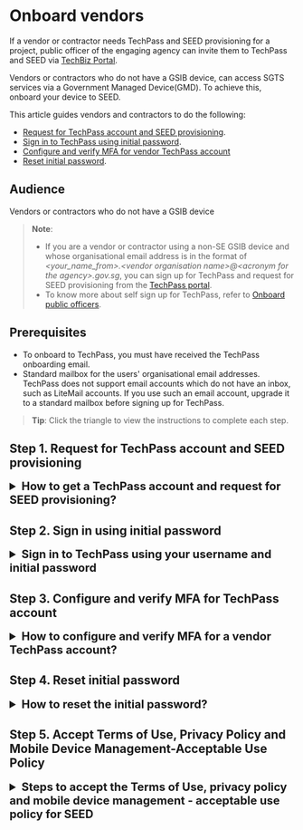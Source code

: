 # Onboard vendors


If a vendor or contractor needs TechPass and SEED provisioning for a project, public officer of the engaging agency can invite them to TechPass and SEED via [TechBiz Portal](portal.techbiz.suite.gov.sg).

Vendors or contractors who do not have a GSIB device, can access SGTS services via a Government Managed Device(GMD). To achieve this, onboard your device to SEED.

This article guides vendors and contractors to do the following:
- [Request for TechPass account and SEED provisioning](#step-1-request-for-techpass-account-and-seed-provisioning).
- [Sign in to TechPass using initial password](#step-2-sign-in-using-initial-password).
- [Configure and verify MFA for vendor TechPass account](#step-3-configure-and-verify-mfa-for-techpass-account)
- [Reset initial password](#step-4-reset-initial-password).

## Audience

Vendors or contractors who do not have a GSIB device

> **Note**:
>- If you are a vendor or contractor using a non-SE GSIB device and whose organisational email address is in the format of *\<your_name_from\>.\<vendor organisation name\>@\<acronym for the agency\>.gov.sg*, you can sign up for TechPass and request for SEED provisioning from the [TechPass portal](http://portal.techpass.gov.sg).
>- To know more about self sign up for TechPass, refer to [Onboard public officers](onboard-public-officers-using-non-se-machines).

## Prerequisites

- To onboard to TechPass, you must have received the TechPass onboarding email.
- Standard mailbox for the users' organisational email addresses. TechPass does not support email accounts which do not have an inbox, such as LiteMail accounts. If you use such an email account, upgrade it to a standard mailbox before signing up for TechPass.


> **Tip**: Click the triangle to view the instructions to complete each step.

## Step 1. Request for TechPass account and SEED provisioning

<details> <summary style="font-size:20px;font-weight:bold"> How to get a TechPass account and request for SEED provisioning?</summary>

1. Contact your project manager or reporting officer to request for TechPass account and SEED provisioning.

2. Provide the required details in this request such as your official vendor company email address, mobile phone number and project name.

3. If you need SEED, provide your device details.

Your project manager or reporting officer will work with the engaging government agency to provide the requested services.

 > **Additional information**:
 >- When your request is approved, you'll receive two separate onboarding emails for TechPass and SEED.
 >- If you have requested for SEED provisioning, you will receive the SEED onboarding email around the next three business days.
 >- A TechPass account is created for you and will be *pending* to be activated.
 >- It becomes activated when you [sign in to TechPass using initial password](#step-2-sign-in-using-initial-password),[configure and verify MFA for TechPass account](#step-3-configure-and-verify-mfa-for-techpass-account)and [Reset initial password](#step-4-reset-initial-password).
 >- The TechPass and SEED onboarding invitation emails are valid for 30 days. Refer to SEED documentation for more information on what to do if your SEED onboarding invitation has expired.
 >- If you do not onboard to TechPass within 30 days, we will terminate your TechPass account and notify you via email before the termination. You can again request for TechPass and SEED.
 >- Onboard to TechPass before enrolling your non-GSIB or non-DWP device to SEED.
 >- TechPass onboarding email will contain your TechPass username.
 >- The initial password for your TechPass account is texted to your mobile phone. If you have lost or forgotten your initial password, please create a [support request](https://form.gov.sg/#!/5f69797d0666cb0011cc59da).


</details>

## Step 2. Sign in using initial password

<details> <summary style="font-size:20px;font-weight:bold">Sign in to TechPass using your username and initial password</summary>

  1. Go to the appropriate Docs portal environment to **Log in with TechPass**.
   - [Docs portal - staging environment](https://stg.docs.developer.tech.gov.sg/)
   - [Docs portal - production environment](https://docs.developer.tech.gov.sg/)
    <kbd>![log-in-with-techpass](assets/images/access-sgts-services-using-techpass/first.png)</kbd>
  2. Enter your TechPass username and click **Next**.
    <kbd>![vendor-sign-in-1](assets/support/Vendor_email.png)</kbd>
  3. Enter the initial password and click **Sign in**.
    <kbd>![vendor-initial-pwd](assets/support/vendor-initial-password.png)</kbd>

  You will now be directed to configure MFA for your TechPass account.
</details>

## Step 3. Configure and verify MFA for TechPass account

<details> <summary style="font-size:20px;font-weight:bold"> How to configure and verify MFA for a vendor TechPass account?</summary>

  1. Install Microsoft Authenticator on your mobile device.

    <kbd>![vendor-mfa-1](assets/support/vendor-mfa-1.png)</kbd>

  > **Note**: You may install any authenticator. However, as we recommend Microsoft authenticator, this document guides you to configure TechPass MFA using that.

  2. On your mobile device, open Microsoft **Authenticator** and tap **+ Add account** > **Work or School account**.
  3. Tap **Scan a QR code**.
  4. Go back to your computer and click **Next**.
  <kbd>![vendor-mfa-2](assets/support/vendor-mfa-2.png)</kbd>
  5. Scan the QR code on your computer screen and click **Next**. Your TechPass account gets activated and linked to the authenticator app.
    <kbd>![vendor-scan-qr-code](assets/support/vendor-mfa-3.png)</kbd>

  The Authenticator sends a notification to your mobile device to confirm if this verification process was set up correctly.

      <kbd>![vendor-confirms-mfa](assets/support/vendor-mfa-4.png)</kbd>

  6. Tap **APPROVE** on your mobile device and on your computer, you will see that you have approved your sign-in.

      <kbd>![vendor-confirmed-mfa](assets/support/vendor-mfa-5.png)</kbd>

  7. On your computer, click **Next**.
  8. Choose the country code and enter your mobile phone number.
      <kbd>![vendor-mfa-6](assets/support/vendor-mfa-6-new.png)</kbd>
  9. You will receive a six-digit code on this phone number. Enter the six-digit code and click **Next**.

      <kbd>![vendor-mfa-7](assets/support/vendor-mfa-7.png)</kbd>

  10. Click **Next**.

      <kbd>![vendor-mfa-8](assets/support/vendor-mfa-8.png)</kbd>
  11. When you see a success message, click **Done**.
      <kbd>![vendor-mfa-9](assets/support/vendor-mfa-9.png)</kbd>

      Now you will be prompted to reset your initial password.
</details>

## Step 4. Reset initial password

<details> <summary style="font-size:20px;font-weight:bold"> How to reset the initial password?</summary>

  1. Enter your **initial password**, **new password** and retype the new password to confirm.  

  2. Click **Sign in** to proceed with the Terms of Use.

  <kbd>![vendor-mfa-9](assets/support/vendor-update-initial-password.png)</kbd>
</details>

## Step 5. Accept Terms of Use, Privacy Policy and Mobile Device Management-Acceptable Use Policy

<details><summary style="font-size:20px;font-weight:bold"> Steps to accept the Terms of Use, privacy policy and mobile device management - acceptable use policy for SEED</summary>

  1. Click the arrow to view the **TechPass Terms of Use**.

  <kbd>![techpass-terms-of-use](assets/images/onboarding/po-non-se/techpass-terms-of-use.png)</kbd>

  2. Read the TechPass **Terms of Use** and click **Accept**.

  <kbd>![accept-terms-of-use](assets/images/onboarding/po-non-se/accept-terms-of-use.png)</kbd>

  3. Click the arrow to view the **TechPass Privacy Policy**.

  <kbd>![techpass-view-privacy-policy](assets/images/onboarding/po-non-se/techpass-view-privacy-policy.png)</kbd>

  4. Read the TechPass **Privacy Policy** and click **Accept**.

  <kbd>![accept-techpass-privacy-policy](assets/images/onboarding/po-non-se/accept-techpass-privacy-policy.png)</kbd>

  If SEED is provisioned, you need to accept the TechPass Mobile Device Management(MDM) - Acceptable Use Policy(AUP).

  5. Click the arrow to view the **TechPass MDM AUP Policy**.

  <kbd>![mdm-acceptable-use-policy](assets/images/onboarding/po-non-se/mdm-aup-1.png)</kbd>

  6. Read the policy details and click **Accept**.

  <kbd>![mdm-acceptable-use-policy](assets/images/onboarding/po-non-se/accept-mdm-aup.png)</kbd>

  You have now successfully onboarded TechPass. You can now proceed to onboard your non-GSIB or non-DWP device to SEED.

  > **Note**:
  > Refer to [Prerequisites for onboarding your device to SEED](https://docs.developer.tech.gov.sg/docs/security-suite-for-engineering-endpoint-devices/#/prerequisites-for-onboarding) before proceeding to onboard your non-GSIB or non-DWP device to SEED.

</details>
